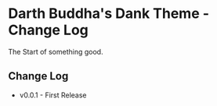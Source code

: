 # Darth Buddha's Dank Theme - Change Log

The Start of something good.

## Change Log

* v0.0.1 - First Release
